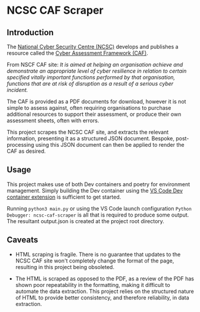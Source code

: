 # NCSC CAF Scraper

## Introduction
The [National Cyber Security Centre (NCSC)](https://www.ncsc.gov.uk/) develops and publishes a resource called the [Cyber Assessment Framework (CAF)](https://www.ncsc.gov.uk/collection/cyber-assessment-framework). 


From NSCF CAF site: _It is aimed at helping an organisation achieve and demonstrate an appropriate level of cyber resilience in relation to certain specified vitally important functions performed by that organisation, functions that are at risk of disruption as a result of a serious cyber incident._

The CAF is provided as a PDF documents for download, however it is not simple to assess against, often requiring organisations to purchase additional resources to support their assessment, or produce their own assessment sheets, often with errors. 

This project scrapes the NCSC CAF site, and extracts the relevant information, presenting it as a structured JSON document. Bespoke, post-processing using this JSON document can then be applied to render the CAF as desired.

## Usage
This project makes use of both Dev containers and poetry for environment management. Simply building the Dev container using the [VS Code Dev container extension](vscode:extension/ms-vscode-remote.remote-containers) is sufficient to get started.

Running `python3 main.py` or using the VS Code launch configuration `Python Debugger: ncsc-caf-scraper` is all that is required to produce some output. The resultant output.json is created at the project root directory.

## Caveats
- HTML scraping is fragile. There is no guarantee that updates to the NCSC CAF site won't completely change the format of the page, resulting in this project being obsoleted.

- The HTML is scraped as opposed to the PDF, as a review of the PDF has shown poor repeatability in the formatting, making it difficult to automate the data extraction. This project relies on the structured nature of HTML to provide better consistency, and therefore reliability, in data extraction.

